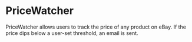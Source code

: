# PriceWatcher
PriceWatcher allows users to track the price of any product on eBay. If the price dips below a user-set threshold, an email is sent.

